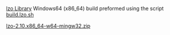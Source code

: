 [lzo Library](http://www.oberhumer.com/opensource/lzo/) Windows64 (x86_64) build preformed using the script [build.lzo.sh](https://github.com/ceccopierangiolieugenio/scripts/blob/master/dockerutils/zutil/build.lzo.sh)

[lzo-2.10.x86_64-w64-mingw32.zip](https://github.com/ceccopierangiolieugenio/binaryRepo/raw/master/zutil/lzo-2.10.x86_64-w64-mingw32.zip)
